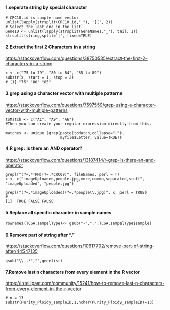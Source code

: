 #### 1.seperate string by special character
```
# CRC10.id is sample name vector
unlist(lapply(strsplit(CRC10.id,"_"), '[[', 2))
# Select the last one in the list
GeneID <- unlist(lapply(strsplit(GeneNames,"_"), tail, 1))
strsplit(string,split='|', fixed=TRUE)
```
#### 2.Extract the first 2 Characters in a string
https://stackoverflow.com/questions/38750535/extract-the-first-2-characters-in-a-string
```
x <- c("75 to 79", "80 to 84", "85 to 89")
substr(x, start = 1, stop = 2)
# [1] "75" "80" "85"
```
#### 3.grep using a character vector with multiple patterns
https://stackoverflow.com/questions/7597559/grep-using-a-character-vector-with-multiple-patterns
```
toMatch <- c("A1", "A9", "A6")
#Then you can create your regular expression directly from this.

matches <- unique (grep(paste(toMatch,collapse="|"), 
                        myfile$Letter, value=TRUE))
```
#### 4.R grep: is there an AND operator?
https://stackoverflow.com/questions/13187414/r-grep-is-there-an-and-operator
```
grepl("(?=.*TPM)(?=.*CRC09)", fileNames, perl = T)
x <- c("imageUploaded,people.jpg,more,comma,separated,stuff", "imageUploaded", "people.jpg")

grepl("(?=.*imageUploaded)(?=.*people\\.jpg)", x, perl = TRUE)
#-----
[1]  TRUE FALSE FALSE
```
#### 5.Replace all specific character in sample names
```
rownames(TCGA.sampelType)<- gsub("-",".",TCGA.sampelType$sample)
```
#### 6.Remove part of string after “.”
https://stackoverflow.com/questions/10617702/remove-part-of-string-after/44547135
```
gsub("\\..*","",genelist)
```
#### 7.Remove last n characters from every element in the R vector
https://intellipaat.com/community/15241/how-to-remove-last-n-characters-from-every-element-in-the-r-vector
```
# n = 13
substr(Purity_Ploidy_sampleID,1,nchar(Purity_Ploidy_sampleID)-13)
```
